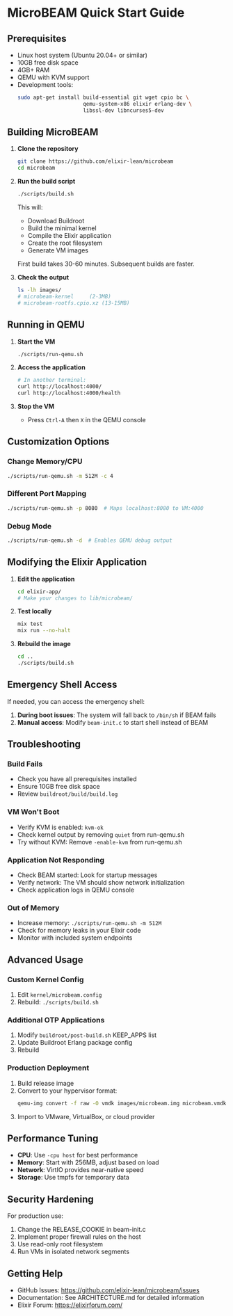 # MicroBEAM Quick Start Guide

## Prerequisites

- Linux host system (Ubuntu 20.04+ or similar)
- 10GB free disk space
- 4GB+ RAM
- QEMU with KVM support
- Development tools:
  ```bash
  sudo apt-get install build-essential git wget cpio bc \
                       qemu-system-x86 elixir erlang-dev \
                       libssl-dev libncurses5-dev
  ```

## Building MicroBEAM

1. **Clone the repository**
   ```bash
   git clone https://github.com/elixir-lean/microbeam
   cd microbeam
   ```

2. **Run the build script**
   ```bash
   ./scripts/build.sh
   ```
   
   This will:
   - Download Buildroot
   - Build the minimal kernel
   - Compile the Elixir application
   - Create the root filesystem
   - Generate VM images

   First build takes 30-60 minutes. Subsequent builds are faster.

3. **Check the output**
   ```bash
   ls -lh images/
   # microbeam-kernel     (2-3MB)
   # microbeam-rootfs.cpio.xz (13-15MB)
   ```

## Running in QEMU

1. **Start the VM**
   ```bash
   ./scripts/run-qemu.sh
   ```

2. **Access the application**
   ```bash
   # In another terminal:
   curl http://localhost:4000/
   curl http://localhost:4000/health
   ```

3. **Stop the VM**
   - Press `Ctrl-A` then `X` in the QEMU console

## Customization Options

### Change Memory/CPU
```bash
./scripts/run-qemu.sh -m 512M -c 4
```

### Different Port Mapping
```bash
./scripts/run-qemu.sh -p 8080  # Maps localhost:8080 to VM:4000
```

### Debug Mode
```bash
./scripts/run-qemu.sh -d  # Enables QEMU debug output
```

## Modifying the Elixir Application

1. **Edit the application**
   ```bash
   cd elixir-app/
   # Make your changes to lib/microbeam/
   ```

2. **Test locally**
   ```bash
   mix test
   mix run --no-halt
   ```

3. **Rebuild the image**
   ```bash
   cd ..
   ./scripts/build.sh
   ```

## Emergency Shell Access

If needed, you can access the emergency shell:

1. **During boot issues**: The system will fall back to `/bin/sh` if BEAM fails
2. **Manual access**: Modify `beam-init.c` to start shell instead of BEAM

## Troubleshooting

### Build Fails
- Check you have all prerequisites installed
- Ensure 10GB free disk space
- Review `buildroot/build/build.log`

### VM Won't Boot
- Verify KVM is enabled: `kvm-ok`
- Check kernel output by removing `quiet` from run-qemu.sh
- Try without KVM: Remove `-enable-kvm` from run-qemu.sh

### Application Not Responding
- Check BEAM started: Look for startup messages
- Verify network: The VM should show network initialization
- Check application logs in QEMU console

### Out of Memory
- Increase memory: `./scripts/run-qemu.sh -m 512M`
- Check for memory leaks in your Elixir code
- Monitor with included system endpoints

## Advanced Usage

### Custom Kernel Config
1. Edit `kernel/microbeam.config`
2. Rebuild: `./scripts/build.sh`

### Additional OTP Applications
1. Modify `buildroot/post-build.sh` KEEP_APPS list
2. Update Buildroot Erlang package config
3. Rebuild

### Production Deployment
1. Build release image
2. Convert to your hypervisor format:
   ```bash
   qemu-img convert -f raw -O vmdk images/microbeam.img microbeam.vmdk
   ```
3. Import to VMware, VirtualBox, or cloud provider

## Performance Tuning

- **CPU**: Use `-cpu host` for best performance
- **Memory**: Start with 256MB, adjust based on load
- **Network**: VirtIO provides near-native speed
- **Storage**: Use tmpfs for temporary data

## Security Hardening

For production use:
1. Change the RELEASE_COOKIE in beam-init.c
2. Implement proper firewall rules on the host
3. Use read-only root filesystem
4. Run VMs in isolated network segments

## Getting Help

- GitHub Issues: https://github.com/elixir-lean/microbeam/issues
- Documentation: See ARCHITECTURE.md for detailed information
- Elixir Forum: https://elixirforum.com/